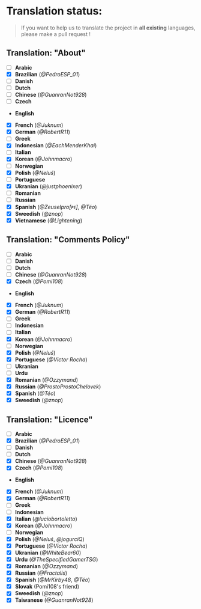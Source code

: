 # Translation status:
> If you want to help us to translate the project in **all existing** languages, please make a pull request !

## Translation: "About"

- [ ] **Arabic**
- [x] **Brazilian** (_@PedroESP_01_)
- [ ] **Danish**
- [ ] **Dutch**
- [ ] **Chinese** (_@GuanranNot928_)
- [ ] **Czech**
- **English**
- [x] **French** (_@Juknum_)
- [x] **German** (_@RobertR11_)
- [ ] **Greek**
- [x] **Indonesian** (_@EachMenderKhai_)
- [ ] **Italian**
- [x] **Korean** (_@Johnmacro_)
- [ ] **Norwegian**
- [x] **Polish** (_@Neluś_)
- [ ] **Portuguese**
- [x] **Ukranian** (_@justphoenixer_)
- [ ] **Romanian**
- [ ] **Russian**
- [x] **Spanish** (_@Zeuselpro[ᴘᴇ]_, _@Téo_)
- [x] **Sweedish** (_@znop_)
- [x] **Vietnamese** (_@Lightening_)

## Translation: "Comments Policy"

- [ ] **Arabic**
- [ ] **Danish**
- [ ] **Dutch**
- [ ] **Chinese** (_@GuanranNot928_)
- [x] **Czech** (_@Pomi108_)
- **English**
- [x] **French** (_@Juknum_)
- [x] **German** (_@RobertR11_)
- [ ] **Greek**
- [ ] **Indonesian**
- [ ] **Italian**
- [x] **Korean** (_@Johnmacro_)
- [ ] **Norwegian**
- [x] **Polish** (_@Neluś_)
- [x] **Portuguese** (_@Victor Rocha_)
- [ ] **Ukranian**
- [ ] **Urdu**
- [x] **Romanian** (_@Ozzymand_)
- [x] **Russian** (_@ProstoProstoChelovek_)
- [x] **Spanish** (_@Téo_)
- [x] **Sweedish** (_@znop_)

## Translation: "Licence"

- [ ] **Arabic**
- [x] **Brazilian** (_@PedroESP_01_)
- [ ] **Danish**
- [ ] **Dutch**
- [x] **Chinese** (_@GuanranNot928_)
- [x] **Czech** (_@Pomi108_)
- **English**
- [x] **French** (_@Juknum_)
- [x] **German** (_@RobertR11_)
- [ ] **Greek**
- [ ] **Indonesian**
- [x] **Italian** (_@luciobortoletto_)
- [x] **Korean** (_@Johnmacro_)
- [ ] **Norwegian**
- [x] **Polish** (_@Neluś_, _@jogurciQ_)
- [x] **Portuguese** (_@Victor Rocha_)
- [x] **Ukranian** (_@WhiteBear60_)
- [x] **Urdu** (_@TheSpecifiedGamerTSG_)
- [x] **Romanian** (_@Ozzymand_)
- [x] **Russian** (_@Fractalis_)
- [x] **Spanish** (_@MrKirby48_, _@Téo_)
- [x] **Slovak** (Pomi108's friend)
- [x] **Sweedish** (_@znop_)
- [x] **Taiwanese** (_@GuanranNot928_)
